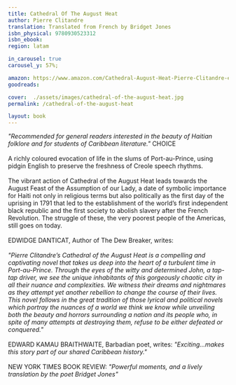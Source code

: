 ```yaml
---
title: Cathedral Of The August Heat
author: Pierre Clitandre
translation: Translated from French by Bridget Jones
isbn_physical: 9780930523312
isbn_ebook: 
region: latam

in_carousel: true
carousel_y: 57%;

amazon: https://www.amazon.com/Cathedral-August-Heat-Pierre-Clitandre-ebook/dp/B079H8TQY2/ref=tmm_kin_title_0?_encoding=UTF8&qid=&sr=
goodreads: 

cover:  ./assets/images/cathedral-of-the-august-heat.jpg
permalink: /cathedral-of-the-august-heat

layout: book
---
```

*"Recommended for general readers interested in the beauty of Haitian folklore and for students of Caribbean literature."* CHOICE
<br><br>
A richly coloured evocation of life in the slums of Port-au-Prince, using pidgin English to preserve the freshness of Creole speech rhythms.
<br><br>
The vibrant action of Cathedral of the August Heat leads towards the August Feast of the Assumption of our Lady, a date of symbolic importance for Haiti not only in religious terms but also politically as the first day of the uprising in 1791 that led to the establishment of the world’s first independent black republic and the first society to abolish slavery after the French Revolution. The struggle of these, the very poorest people of the Americas, still goes on today.
<br><br>
EDWIDGE DANTICAT, Author of The Dew Breaker, writes:
<br><br>
*"Pierre Clitandre’s Cathedral of the August Heat is a compelling and captivating novel that takes us deep into the heart of a turbulent time in Port-au-Prince. Through the eyes of the witty and determined John, a tap-tap driver, we see the unique inhabitants of this gorgeously chaotic city in all their nuance and complexities. We witness their dreams and nightmares as they attempt yet another rebellion to change the course of their lives. This novel follows in the great tradition of those lyrical and political novels which portray the nuances of a world we think we know while unveiling both the beauty and horrors surrounding a nation and its people who, in spite of many attempts at destroying them, refuse to be either defeated or conquered."*
<br><br>
EDWARD KAMAU BRAITHWAITE, Barbadian poet, writes:
*"Exciting…makes this story part of our shared Caribbean history."*
<br><br>
NEW YORK TIMES BOOK REVIEW:
*"Powerful moments, and a lively translation by the poet Bridget Jones"*
